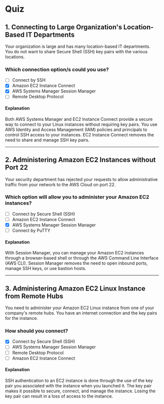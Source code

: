 # Quiz

## 1. Connecting to Large Organization's Location-Based IT Departments

Your organization is large and has many location-based IT departments. You do not want to share Secure Shell (SSH) key pairs with the various locations.

### Which connection option/s could you use?

- [ ] Connect by SSH
- [x] Amazon EC2 Instance Connect
- [x] AWS Systems Manager Session Manager
- [ ] Remote Desktop Protocol

#### Explanation

Both AWS Systems Manager and EC2 Instance Connect provide a secure way to connect to your Linux instances without requiring key pairs. You use AWS Identity and Access Management (IAM) policies and principals to control SSH access to your instances. EC2 Instance Connect removes the need to share and manage SSH key pairs.

---

## 2. Administering Amazon EC2 Instances without Port 22

Your security department has rejected your requests to allow administrative traffic from your network to the AWS Cloud on port 22.

### Which option will allow you to administer your Amazon EC2 instances?

- [ ] Connect by Secure Shell (SSH)
- [ ] Amazon EC2 Instance Connect
- [x] AWS Systems Manager Session Manager
- [ ] Connect by PuTTY

#### Explanation

With Session Manager, you can manage your Amazon EC2 instances through a browser-based shell or through the AWS Command Line Interface (AWS CLI). Session Manager removes the need to open inbound ports, manage SSH keys, or use bastion hosts.

---

## 3. Administering Amazon EC2 Linux Instance from Remote Hubs

You need to administer your Amazon EC2 Linux instance from one of your company's remote hubs. You have an internet connection and the key pairs for the instance.

### How should you connect?

- [x] Connect by Secure Shell (SSH)
- [ ] AWS Systems Manager Session Manager
- [ ] Remote Desktop Protocol
- [ ] Amazon EC2 Instance Connect

#### Explanation

SSH authentication to an EC2 instance is done through the use of the key pair you associated with the instance when you launched it. The key pair makes it possible to secure, connect, and manage the instance. Losing the key pair can result in a loss of access to the instance.
